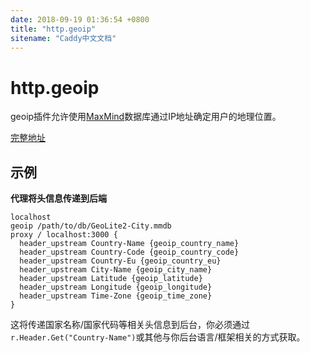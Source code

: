 ```yaml
---
date: 2018-09-19 01:36:54 +0800
title: "http.geoip"
sitename: "Caddy中文文档"
---
```


# http.geoip

geoip插件允许使用[MaxMind](https://www.maxmind.com/)数据库通过IP地址确定用户的地理位置。

[完整地址](https://github.com/kodnaplakal/caddy-geoip/blob/master/README.md)

## 示例

__代理将头信息传递到后端__

```caddy
localhost
geoip /path/to/db/GeoLite2-City.mmdb
proxy / localhost:3000 {
  header_upstream Country-Name {geoip_country_name}
  header_upstream Country-Code {geoip_country_code}
  header_upstream Country-Eu {geoip_country_eu}
  header_upstream City-Name {geoip_city_name}
  header_upstream Latitude {geoip_latitude}
  header_upstream Longitude {geoip_longitude}
  header_upstream Time-Zone {geoip_time_zone}
}
```
这将传递国家名称/国家代码等相关头信息到后台，你必须通过`r.Header.Get("Country-Name")`或其他与你后台语言/框架相关的方式获取。